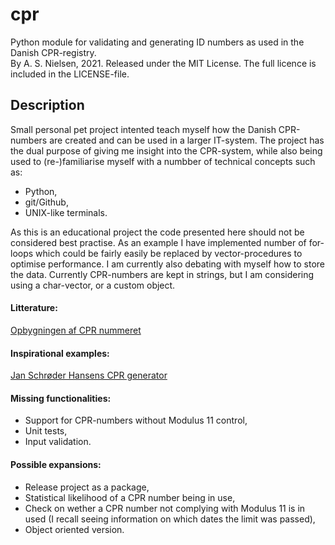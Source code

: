 # cpr
Python module for validating and generating ID numbers as used in the Danish CPR-registry.\
By A. S. Nielsen, 2021. Released under the MIT License. The full licence is included in the LICENSE-file.

## Description
Small personal pet project intented teach myself how the Danish CPR-numbers are created and can be used in a larger IT-system.
The project has the dual purpose of giving me insight into the CPR-system, while also being used to (re-)familiarise myself with a numbber of technical concepts such as:
- Python,
- git/Github,
- UNIX-like terminals.

As this is an educational project the code presented here should not be considered best practise. As an example I have implemented number of for-loops which could be fairly easily be replaced by vector-procedures to optimise performance.
I am currently also debating with myself how to store the data. Currently CPR-numbers are kept in strings, but I am considering using a char-vector, or a custom object.

#### Litterature:
[Opbygningen af CPR nummeret](https://cpr.dk/cpr-systemet/opbygning-af-cpr-nummeret/)

#### Inspirational examples:
[Jan Schrøder Hansens CPR generator](https://janosh.neocities.org/javascript-personal-id-check-and-generator/index.html)

#### Missing functionalities:
- Support for CPR-numbers without Modulus 11 control,
- Unit tests,
- Input validation.

#### Possible expansions:
- Release project as a package,
- Statistical likelihood of a CPR number being in use,
- Check on wether a CPR number not complying with Modulus 11 is in used (I recall seeing information on which dates the limit was passed),
- Object oriented version.
